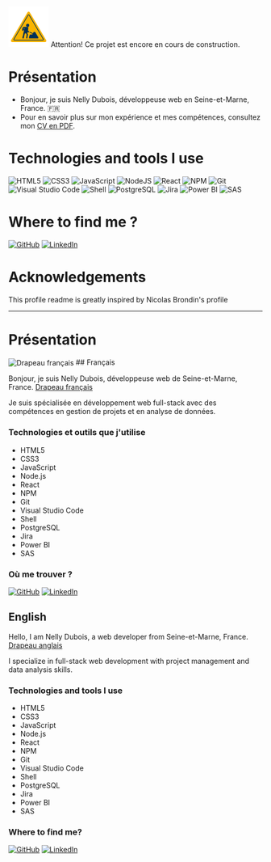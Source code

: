 <!--
**NellyDubois/NellyDubois** is a ✨ _special_ ✨ repository because its `README.md` (this file) appears on your GitHub profile.

Here are some ideas to get you started:
### Hi there 👋

- 🔭 I’m currently working on ...
- 🌱 I’m currently learning ...
- 👯 I’m looking to collaborate on ...
- 🤔 I’m looking for help with ...
- 💬 Ask me about ...
- 📫 How to reach me: ...
- 😄 Pronouns: ...
- ⚡ Fun fact: ...

# Projet en Construction
-->

<div style="display: inline-block; vertical-align: middle;">
  <img src="https://github.com/NellyDubois/NellyDubois/blob/main/img/travaux.png" alt="Under Construction" width="80" height="80">
   <span> Attention! Ce projet est encore en cours de construction.</span>
</div>

<!--
| ![Cover](https://github.com/NellyDubois/NellyDubois/blob/main/img/Nel_rognage_ovale-removebg-preview.png) | 
| :------------------------------------------------------: |
-->

# Présentation
- Bonjour, je suis Nelly Dubois, développeuse web en Seine-et-Marne, France. 🇫🇷
- Pour en savoir plus sur mon expérience et mes compétences, consultez mon [CV en PDF](https://github.com/NellyDubois/NellyDubois/blob/main/img/Nelly%20DUBOIS%20dev%20web.pdf). 





# Technologies and tools I use 

![HTML5](https://img.shields.io/badge/HTML5-E34F26?logo=html5&logoColor=white)
![CSS3](https://img.shields.io/badge/CSS3-1572B6?logo=css3&logoColor=white)
![JavaScript](https://img.shields.io/badge/JavaScript-F7DF1E?logo=javascript&logoColor=black)
![NodeJS](https://img.shields.io/badge/NodeJS-339933?logo=node.js&logoColor=white)
![React](https://img.shields.io/badge/React-61DAFB?logo=react&logoColor=white)
![NPM](https://img.shields.io/badge/NPM-CB3837?logo=npm&logoColor=white)
![Git](https://img.shields.io/badge/Git-F05032?logo=git&logoColor=white)
![Visual Studio Code](https://img.shields.io/badge/Visual_Studio_Code-007ACC?logo=visual-studio-code&logoColor=white)
![Shell](https://img.shields.io/badge/Shell-4EAA25?logo=gnu-bash&logoColor=white)
![PostgreSQL](https://img.shields.io/badge/PostgreSQL-336791?logo=postgresql&logoColor=white)
![Jira](https://img.shields.io/badge/Jira-0052CC?logo=jira&logoColor=white)
![Power BI](https://img.shields.io/badge/Power_BI-F2C811?logo=power-bi&logoColor=black)
![SAS](https://img.shields.io/badge/SAS-004990?logo=sas&logoColor=white)

# Where to find me ?

[![GitHub](https://img.shields.io/badge/GitHub-181717?logo=github&logoColor=white)](https://github.com/NellyDubois/)
[![LinkedIn](https://img.shields.io/badge/LinkedIn-0077B5?logo=linkedin&logoColor=white)](https://www.linkedin.com/in/nellydubois/)




# Acknowledgements

This profile readme is greatly inspired by Nicolas Brondin's profile



_____________________________
# Présentation

<div style="display: inline-block; vertical-align: middle;">
  <img src="https://www.flaticon.com/free-icons/flag" alt="Drapeau français" width="80" height="80">
</div>
## Français

Bonjour, je suis Nelly Dubois, développeuse web de Seine-et-Marne, France. [Drapeau français](https://www.flaticon.com/free-icons/flag)

Je suis spécialisée en développement web full-stack avec des compétences en gestion de projets et en analyse de données.

### Technologies et outils que j'utilise

- HTML5
- CSS3
- JavaScript
- Node.js
- React
- NPM
- Git
- Visual Studio Code
- Shell
- PostgreSQL
- Jira
- Power BI
- SAS

### Où me trouver ?

[![GitHub](https://img.shields.io/badge/GitHub-181717?logo=github&logoColor=white)](https://github.com/NellyDubois/)
[![LinkedIn](https://img.shields.io/badge/LinkedIn-0077B5?logo=linkedin&logoColor=white)](https://www.linkedin.com/in/nellydubois/)


## English

Hello, I am Nelly Dubois, a web developer from Seine-et-Marne, France. [Drapeau anglais](https://www.flaticon.com/free-icons/uk-flag)

I specialize in full-stack web development with project management and data analysis skills.

### Technologies and tools I use

- HTML5
- CSS3
- JavaScript
- Node.js
- React
- NPM
- Git
- Visual Studio Code
- Shell
- PostgreSQL
- Jira
- Power BI
- SAS

### Where to find me?

[![GitHub](https://img.shields.io/badge/GitHub-181717?logo=github&logoColor=white)](https://github.com/NellyDubois/)
[![LinkedIn](https://img.shields.io/badge/LinkedIn-0077B5?logo=linkedin&logoColor=white)](https://www.linkedin.com/in/nellydubois/)





